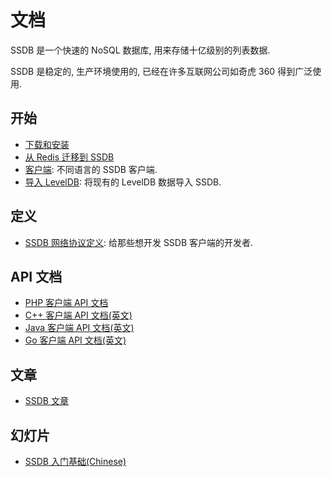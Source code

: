 # 文档

SSDB 是一个快速的 NoSQL 数据库, 用来存储十亿级别的列表数据.

SSDB 是稳定的, 生产环境使用的, 已经在许多互联网公司如奇虎 360 得到广泛使用.

## 开始

* [下载和安装](./install.html)
* [从 Redis 迁移到 SSDB](./redis-to-ssdb.html)
* [客户端](./clients.html): 不同语言的 SSDB 客户端.
* [导入 LevelDB](./leveldb-import.html): 将现有的 LevelDB 数据导入 SSDB.

## 定义

* [SSDB 网络协议定义](./protocol.html): 给那些想开发 SSDB 客户端的开发者.

## API 文档

* [PHP 客户端 API 文档](./php/index.html)
* [C++ 客户端 API 文档(英文)](../cpp/index.html)
* [Java 客户端 API 文档(英文)](../java/index.html)
* [Go 客户端 API 文档(英文)](../go/index.html)

## 文章

* <a href="http://www.ideawu.net/blog/category/ssdb" target="_blank">SSDB 文章</a>

## 幻灯片

* <a href="http://vdisk.weibo.com/s/dWpk2caREXGf" target="_blank">SSDB 入门基础(Chinese)</a>
